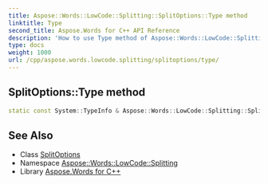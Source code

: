 ```yaml
---
title: Aspose::Words::LowCode::Splitting::SplitOptions::Type method
linktitle: Type
second_title: Aspose.Words for C++ API Reference
description: 'How to use Type method of Aspose::Words::LowCode::Splitting::SplitOptions class in C++.'
type: docs
weight: 1000
url: /cpp/aspose.words.lowcode.splitting/splitoptions/type/
---
```

## SplitOptions::Type method




```cpp
static const System::TypeInfo & Aspose::Words::LowCode::Splitting::SplitOptions::Type()
```

## See Also

* Class [SplitOptions](../)
* Namespace [Aspose::Words::LowCode::Splitting](../../)
* Library [Aspose.Words for C++](../../../)
